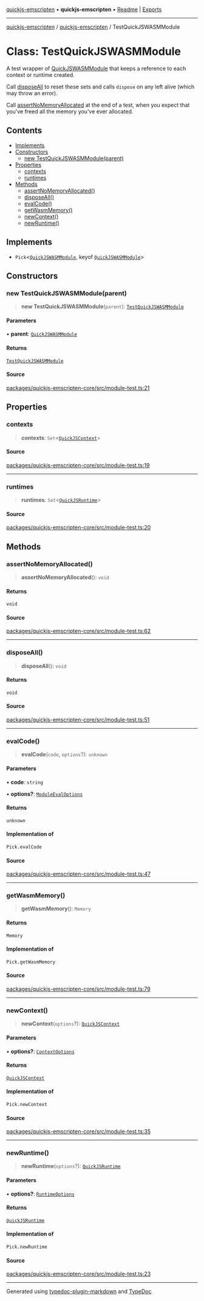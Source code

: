 [quickjs-emscripten](../../packages.md) • **quickjs-emscripten** • [Readme](../README.md) \| [Exports](../exports.md)

***

[quickjs-emscripten](../../packages.md) / [quickjs-emscripten](../exports.md) / TestQuickJSWASMModule

# Class: TestQuickJSWASMModule

A test wrapper of [QuickJSWASMModule](QuickJSWASMModule.md) that keeps a reference to each
context or runtime created.

Call [disposeAll](TestQuickJSWASMModule.md#disposeall) to reset these sets and calls `dispose` on any left alive
(which may throw an error).

Call [assertNoMemoryAllocated](TestQuickJSWASMModule.md#assertnomemoryallocated) at the end of a test, when you expect that you've
freed all the memory you've ever allocated.

## Contents

- [Implements](TestQuickJSWASMModule.md#implements)
- [Constructors](TestQuickJSWASMModule.md#constructors)
  - [new TestQuickJSWASMModule(parent)](TestQuickJSWASMModule.md#new-testquickjswasmmoduleparent)
- [Properties](TestQuickJSWASMModule.md#properties)
  - [contexts](TestQuickJSWASMModule.md#contexts)
  - [runtimes](TestQuickJSWASMModule.md#runtimes)
- [Methods](TestQuickJSWASMModule.md#methods)
  - [assertNoMemoryAllocated()](TestQuickJSWASMModule.md#assertnomemoryallocated)
  - [disposeAll()](TestQuickJSWASMModule.md#disposeall)
  - [evalCode()](TestQuickJSWASMModule.md#evalcode)
  - [getWasmMemory()](TestQuickJSWASMModule.md#getwasmmemory)
  - [newContext()](TestQuickJSWASMModule.md#newcontext)
  - [newRuntime()](TestQuickJSWASMModule.md#newruntime)

## Implements

- `Pick`\<[`QuickJSWASMModule`](QuickJSWASMModule.md), keyof [`QuickJSWASMModule`](QuickJSWASMModule.md)\>

## Constructors

### new TestQuickJSWASMModule(parent)

> **new TestQuickJSWASMModule**(`parent`): [`TestQuickJSWASMModule`](TestQuickJSWASMModule.md)

#### Parameters

• **parent**: [`QuickJSWASMModule`](QuickJSWASMModule.md)

#### Returns

[`TestQuickJSWASMModule`](TestQuickJSWASMModule.md)

#### Source

[packages/quickjs-emscripten-core/src/module-test.ts:21](https://github.com/justjake/quickjs-emscripten/blob/main/packages/quickjs-emscripten-core/src/module-test.ts#L21)

## Properties

### contexts

> **contexts**: `Set`\<[`QuickJSContext`](QuickJSContext.md)\>

#### Source

[packages/quickjs-emscripten-core/src/module-test.ts:19](https://github.com/justjake/quickjs-emscripten/blob/main/packages/quickjs-emscripten-core/src/module-test.ts#L19)

***

### runtimes

> **runtimes**: `Set`\<[`QuickJSRuntime`](QuickJSRuntime.md)\>

#### Source

[packages/quickjs-emscripten-core/src/module-test.ts:20](https://github.com/justjake/quickjs-emscripten/blob/main/packages/quickjs-emscripten-core/src/module-test.ts#L20)

## Methods

### assertNoMemoryAllocated()

> **assertNoMemoryAllocated**(): `void`

#### Returns

`void`

#### Source

[packages/quickjs-emscripten-core/src/module-test.ts:62](https://github.com/justjake/quickjs-emscripten/blob/main/packages/quickjs-emscripten-core/src/module-test.ts#L62)

***

### disposeAll()

> **disposeAll**(): `void`

#### Returns

`void`

#### Source

[packages/quickjs-emscripten-core/src/module-test.ts:51](https://github.com/justjake/quickjs-emscripten/blob/main/packages/quickjs-emscripten-core/src/module-test.ts#L51)

***

### evalCode()

> **evalCode**(`code`, `options`?): `unknown`

#### Parameters

• **code**: `string`

• **options?**: [`ModuleEvalOptions`](../interfaces/ModuleEvalOptions.md)

#### Returns

`unknown`

#### Implementation of

`Pick.evalCode`

#### Source

[packages/quickjs-emscripten-core/src/module-test.ts:47](https://github.com/justjake/quickjs-emscripten/blob/main/packages/quickjs-emscripten-core/src/module-test.ts#L47)

***

### getWasmMemory()

> **getWasmMemory**(): `Memory`

#### Returns

`Memory`

#### Implementation of

`Pick.getWasmMemory`

#### Source

[packages/quickjs-emscripten-core/src/module-test.ts:79](https://github.com/justjake/quickjs-emscripten/blob/main/packages/quickjs-emscripten-core/src/module-test.ts#L79)

***

### newContext()

> **newContext**(`options`?): [`QuickJSContext`](QuickJSContext.md)

#### Parameters

• **options?**: [`ContextOptions`](../interfaces/ContextOptions.md)

#### Returns

[`QuickJSContext`](QuickJSContext.md)

#### Implementation of

`Pick.newContext`

#### Source

[packages/quickjs-emscripten-core/src/module-test.ts:35](https://github.com/justjake/quickjs-emscripten/blob/main/packages/quickjs-emscripten-core/src/module-test.ts#L35)

***

### newRuntime()

> **newRuntime**(`options`?): [`QuickJSRuntime`](QuickJSRuntime.md)

#### Parameters

• **options?**: [`RuntimeOptions`](../interfaces/RuntimeOptions.md)

#### Returns

[`QuickJSRuntime`](QuickJSRuntime.md)

#### Implementation of

`Pick.newRuntime`

#### Source

[packages/quickjs-emscripten-core/src/module-test.ts:23](https://github.com/justjake/quickjs-emscripten/blob/main/packages/quickjs-emscripten-core/src/module-test.ts#L23)

***

Generated using [typedoc-plugin-markdown](https://www.npmjs.com/package/typedoc-plugin-markdown) and [TypeDoc](https://typedoc.org/)
